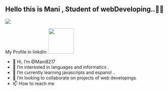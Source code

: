 
## Hello this is Mani , Student of webDeveloping..🤝🤖 
<img src="https://media.wired.com/photos/593259734dc9b45ccec5d618/master/w_2560%2Cc_limit/founding-father-git.jpg" align="center">

My Profile in linkdin:
 <a href="https://www.linkedin.com/in/mohammadreza-shidfar-4bb078134" target="blank" >
 <img src="https://www.citypng.com/public/uploads/preview/hd-glossy-round-circular-linkedin-in-blue-icon-png-31623971545gxtb29vryu.png"  height="80">
</a>









- 👋 Hi, I’m @Mani8217
- 👀 I’m interested in languages and informatics . 
- 🌱 I’m currently learning javascripts and espanol ..
- 💞️ I’m looking to collaborate on projects of web developings
- 📫 How to reach me 


<!---
Mani8217/Mani8217 is a ✨ special ✨ repository because its `README.md` (this file) appears on your GitHub profile.
You can click the Preview link to take a look at your changes.
--->
